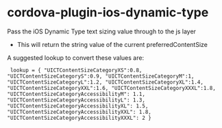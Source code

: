 # cordova-plugin-ios-dynamic-type
Pass the iOS Dynamic Type text sizing value through to the js layer

* This will return the string value of the current preferredContentSize

A suggested lookup to convert these values are:

` lookup = {
"UICTContentSizeCategoryXS":0.8,
"UICTContentSizeCategoryS":0.9,
"UICTContentSizeCategoryM":1,
"UICTContentSizeCategoryL":1.2,
"UICTContentSizeCategoryXL":1.4,
"UICTContentSizeCategoryXXL":1.6,
"UICTContentSizeCategoryXXXL":1.8,
"UICTContentSizeCategoryAccessibilityM": 1.1,
"UICTContentSizeCategoryAccessibilityL": 1.3,
"UICTContentSizeCategoryAccessibilityXL": 1.5,
"UICTContentSizeCategoryAccessibilityXXL": 1.8,
"UICTContentSizeCategoryAccessibilityXXXL": 2
}`
